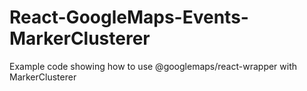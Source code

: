 # React-GoogleMaps-Events-MarkerClusterer
Example code showing how to use @googlemaps/react-wrapper with MarkerClusterer
